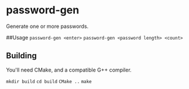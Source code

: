 # password-gen
Generate one or more passwords.

##Usage
`password-gen <enter>`
`password-gen <password length> <count>`


## Building
You'll need CMake, and a compatible G++ compiler.

`mkdir build`
`cd build`
`CMake ..`
`make`


